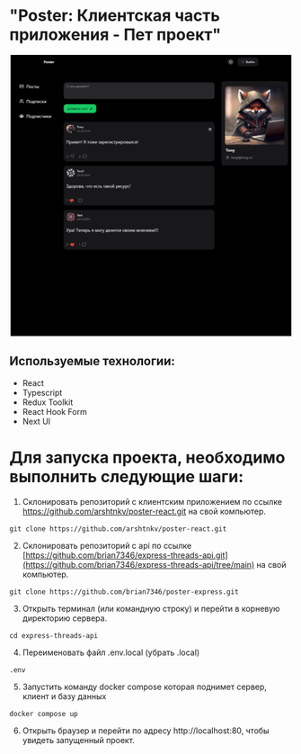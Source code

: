 <h1>"Poster: Клиентская часть приложения - Пет проект"</h1>

<div align="center">
  <img height="500" width="500" src="src/meta/poster-image.png" />
</div>

<h2>Используемые технологии:</h2>
<ul>
  <li>React</li>
  <li>Typescript</li>
  <li>Redux Toolkit</li>
  <li>React Hook Form</li>
  <li>Next UI</li>
</ul>

# Для запуска проекта, необходимо выполнить следующие шаги:

1. Склонировать репозиторий с клиентским приложением по ссылке https://github.com/arshtnkv/poster-react.git на свой компьютер.
```
git clone https://github.com/arshtnkv/poster-react.git
```

2. Склонировать репозиторий с api по ссылке [https://github.com/brian7346/express-threads-api.git](https://github.com/brian7346/express-threads-api/tree/main) на свой компьютер.
```
git clone https://github.com/brian7346/poster-express.git
```

3. Открыть терминал (или командную строку) и перейти в корневую директорию сервера.
```
cd express-threads-api
```

4. Переименовать файл .env.local (убрать .local)
```
.env
```

5. Запустить команду docker compose которая поднимет сервер, клиент и базу данных
```
docker compose up
```

6. Открыть браузер и перейти по адресу http://localhost:80, чтобы увидеть запущенный проект.
